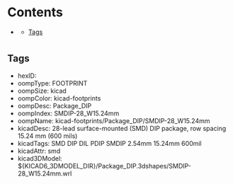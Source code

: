 



Contents
========

* [](#)
	* [Tags](#tags)

# 

## Tags

- hexID: 
- oompType: FOOTPRINT
- oompSize: kicad
- oompColor: kicad-footprints
- oompDesc: Package_DIP
- oompIndex: SMDIP-28_W15.24mm
- oompName: kicad-footprints/Package_DIP/SMDIP-28_W15.24mm
- kicadDesc: 28-lead surface-mounted (SMD) DIP package, row spacing 15.24 mm (600 mils)
- kicadTags: SMD DIP DIL PDIP SMDIP 2.54mm 15.24mm 600mil
- kicadAttr: smd
- kicad3DModel: ${KICAD6_3DMODEL_DIR}/Package_DIP.3dshapes/SMDIP-28_W15.24mm.wrl

